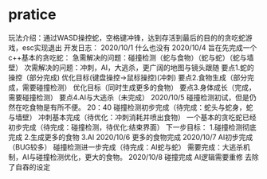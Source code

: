 # pratice
玩法介绍：通过WASD操控蛇，空格键冲锋，达到存活到最后的目的的贪吃蛇游戏，esc实现退出
开发日志：
2020/10/1 什么也没有
2020/10/4 旨在先完成一个c++基本的贪吃蛇：
          急需解决的问题：碰撞检测（蛇与食物）（蛇与蛇）（蛇与墙壁）
          次需解决的问题：冲刺，AI，大逃杀，更广阔的地图与镜头跟随
          要点1.蛇的操控（部分完成)
                优化目标(键盘操控→鼠标操控)(冲刺)
          要点2.⻝物生成（部分完成，需要碰撞检测）
                优化目标（同时生成更多的食物）
          要点3.⾝体成长（完成，需要碰撞检测）
          要点4.AI与大逃杀（未完成）
2020/10/5
 碰撞检测初试，但是仍然在吃食物是有所不便。
 20：40 碰撞检测初步完成（待完成：蛇头与蛇身，蛇与墙壁）
        冲刺基本完成（待优化：冲刺消耗并喷出食物）
        一个基本的贪吃蛇已经初步完成（待完成：碰撞检测，待优化:结束界面）
        下一步目标： 1.碰撞检测彻底完成
                     2.生成更多的食物
                     3.AI
2020/10/6
         更多的食物完成
2020/10/7
         AI初步完成（BUG较多）
         碰撞检测进一步完成（待完成：AI蛇与蛇）
         需要完成：大逃杀机制，AI与碰撞检测优化，更大的食物。
2020/10/8 碰撞完成
          AI逻辑需要重修
          去除了自吞的设定
